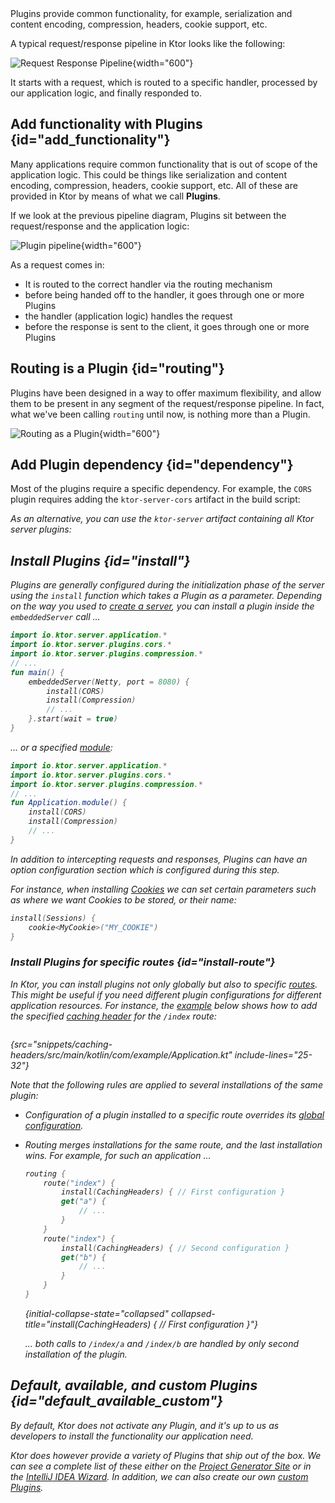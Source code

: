 [//]: # (title: Plugins)

<show-structure for="chapter" depth="2"/>

<link-summary>
Plugins provide common functionality, for example, serialization and content encoding, compression, headers, cookie support, etc.
</link-summary>

A typical request/response pipeline in Ktor looks like the following:



![Request Response Pipeline](request-response-pipeline.png){width="600"}



It starts with a request, which is routed to a specific handler, processed by our application logic, and finally responded to. 

## Add functionality with Plugins {id="add_functionality"}

Many applications require common functionality that is out of scope of the application logic. This could be things like 
serialization and content encoding, compression, headers, cookie support, etc. All of these are provided in Ktor by means of 
what we call **Plugins**. 

If we look at the previous pipeline diagram, Plugins sit between the request/response and the application logic:



![Plugin pipeline](plugin-pipeline.png){width="600"}



As a request comes in:

* It is routed to the correct handler via the routing mechanism 
* before being handed off to the handler, it goes through one or more Plugins
* the handler (application logic) handles the request
* before the response is sent to the client, it goes through one or more Plugins

## Routing is a Plugin {id="routing"}

Plugins have been designed in a way to offer maximum flexibility, and allow them to be present in any segment of the request/response pipeline.
In fact, what we've been calling `routing` until now, is nothing more than a Plugin. 



![Routing as a Plugin](plugin-pipeline-routing.png){width="600"}

## Add Plugin dependency {id="dependency"}
Most of the plugins require a specific dependency. For example, the `CORS` plugin requires adding the `ktor-server-cors` artifact in the build script:

<var name="artifact_name" value="ktor-server-cors"/>
<include from="lib.topic" element-id="add_ktor_artifact"/>

As an alternative, you can use the `ktor-server` artifact containing all Ktor server plugins:

<var name="artifact_name" value="ktor-server"/>
<include from="lib.topic" element-id="add_ktor_artifact"/>

## Install Plugins {id="install"}

Plugins are generally configured during the initialization phase of the server using the `install` function which takes a Plugin as a parameter. Depending on the way you used to [create a server](create_server.topic), you can install a plugin inside the `embeddedServer` call ...

```kotlin
import io.ktor.server.application.*
import io.ktor.server.plugins.cors.*
import io.ktor.server.plugins.compression.*
// ...
fun main() {
    embeddedServer(Netty, port = 8080) {
        install(CORS)
        install(Compression)
        // ...
    }.start(wait = true)
}
```

... or a specified [module](Modules.md):

```kotlin
import io.ktor.server.application.*
import io.ktor.server.plugins.cors.*
import io.ktor.server.plugins.compression.*
// ...
fun Application.module() {
    install(CORS)
    install(Compression)
    // ...
}
```

In addition to intercepting requests and responses, Plugins can have an option configuration section which is configured during this step.

For instance, when installing [Cookies](sessions.md#cookie) we can set certain parameters such as where we want Cookies to be stored, or their name:

```kotlin
install(Sessions) {
    cookie<MyCookie>("MY_COOKIE")
} 
```

### Install Plugins for specific routes {id="install-route"}

In Ktor, you can install plugins not only globally but also to specific [routes](Routing_in_Ktor.md). This might be useful if you need different plugin configurations for different application resources. For instance, the [example](https://github.com/ktorio/ktor-documentation/tree/%ktor_version%/codeSnippets/snippets/caching-headers-routes) below shows how to add the specified [caching header](caching.md) for the `/index` route:

```kotlin
```
{src="snippets/caching-headers/src/main/kotlin/com/example/Application.kt" include-lines="25-32"}

Note that the following rules are applied to several installations of the same plugin:
* Configuration of a plugin installed to a specific route overrides its [global configuration](#install).
* Routing merges installations for the same route, and the last installation wins. For example, for such an application ... 
   
   ```kotlin
   routing {
       route("index") {
           install(CachingHeaders) { // First configuration }
           get("a") {
               // ...
           }
       }
       route("index") {
           install(CachingHeaders) { // Second configuration }
           get("b") {
               // ...
           }
       }
   }
   ```
   {initial-collapse-state="collapsed" collapsed-title="install(CachingHeaders) { // First configuration }"}
   
   ... both calls to `/index/a` and `/index/b` are handled by only second installation of the plugin.

## Default, available, and custom Plugins {id="default_available_custom"}

By default, Ktor does not activate any Plugin, and it's up to us as developers to install the functionality our application need.

Ktor does however provide a variety of Plugins that ship out of the box. We can see a complete list of these 
either on the [Project Generator Site](https://start.ktor.io) or in the [IntelliJ IDEA Wizard](intellij-idea.topic). In addition,
we can also create our own [custom Plugins](custom_plugins.md).
